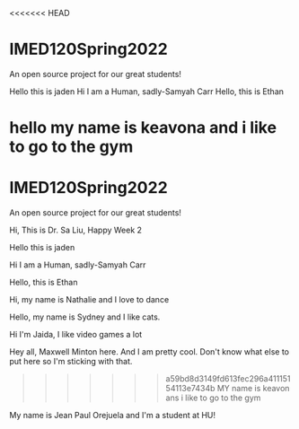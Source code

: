 <<<<<<< HEAD
# IMED120Spring2022
An open source project for our great students!


Hello this is jaden
Hi I am a Human, sadly-Samyah Carr
Hello, this is Ethan

hello my name is keavona and i like to go to the gym
=======
# IMED120Spring2022
An open source project for our great students!

Hi, This is Dr. Sa Liu, Happy Week 2

Hello this is jaden

Hi I am a Human, sadly-Samyah Carr

Hello, this is Ethan

Hi, my name is Nathalie and I love to dance

Hello, my name is Sydney and I like cats.

Hi I'm Jaida, I like video games a lot

Hey all, Maxwell Minton here. And I am pretty cool. Don't know what else to put here so I'm sticking with that.
>>>>>>> a59bd8d3149fd613fec296a41115154113e7434b
MY name is keavon ans i like to go to the gym

My name is Jean Paul Orejuela and I'm a student at HU!
